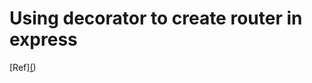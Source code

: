 # Using decorator to create router in express

[Ref][(](https://codetheworld.io/typescript-tu-viet-router-cho-ung-dung-express-su-dung-decorators.html))